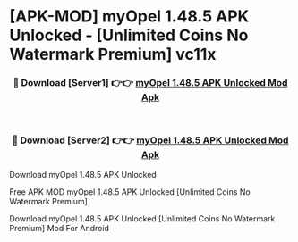 # [APK-MOD] myOpel 1.48.5 APK Unlocked - [Unlimited Coins No Watermark Premium] vc11x



<div align="center">
<h3>🔴 Download [Server1] 👉👉 <a href="https://momento.my/?title=myOpel_1.48.5_APK_Unlocked">myOpel 1.48.5 APK Unlocked Mod Apk</a></h3><br>

<h3>🔴 Download [Server2] 👉👉 <a href="https://momento.my/?title=myOpel_1.48.5_APK_Unlocked">myOpel 1.48.5 APK Unlocked Mod Apk</a></h3>
</div>



Download myOpel 1.48.5 APK Unlocked 

Free APK MOD myOpel 1.48.5 APK Unlocked [Unlimited Coins No Watermark Premium]

Download myOpel 1.48.5 APK Unlocked [Unlimited Coins No Watermark Premium] Mod For Android
